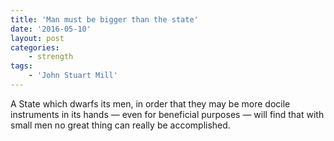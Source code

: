```yaml
---
title: 'Man must be bigger than the state'
date: '2016-05-10'
layout: post
categories:
    - strength
tags:
    - 'John Stuart Mill'
---
```


A State which dwarfs its men, in order that they may be more docile instruments in its hands — even for beneficial purposes — will find that with small men no great thing can really be accomplished.